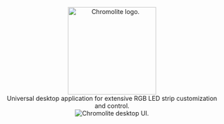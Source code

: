<p align="center"><img src="http://i.imgur.com/07zs70m.png" height="200"alt="Chromolite logo.">
</br>
Universal desktop application for extensive RGB LED strip customization and control.
</br>
<img src="http://i.imgur.com/LP5VDhT.png" alt="Chromolite desktop UI.">
</p>
